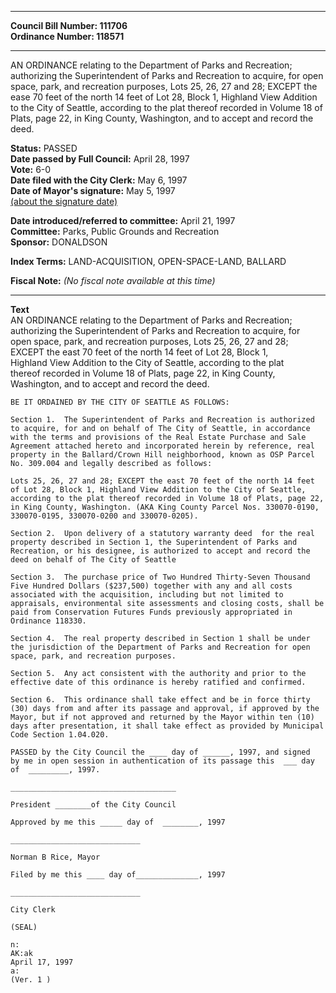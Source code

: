 * * * * *  
  
**Council Bill Number: [](#h0)[](#h2)111706**   
**Ordinance Number: 118571**  
  
* * * * *  
  
AN ORDINANCE relating to the Department of Parks and Recreation; authorizing the Superintendent of Parks and Recreation to acquire, for open space, park, and recreation purposes, Lots 25, 26, 27 and 28; EXCEPT the ease 70 feet of the north 14 feet of Lot 28, Block 1, Highland View Addition to the City of Seattle, according to the plat thereof recorded in Volume 18 of Plats, page 22, in King County, Washington, and to accept and record the deed.  
  
**Status:** PASSED   
**Date passed by Full Council:** April 28, 1997   
**Vote:** 6-0   
**Date filed with the City Clerk:** May 6, 1997   
**Date of Mayor's signature:** May 5, 1997   
[(about the signature date)](/~public/approvaldate.htm)   
  
  
**Date introduced/referred to committee:** April 21, 1997   
**Committee:** Parks, Public Grounds and Recreation   
**Sponsor:** DONALDSON   
  
**Index Terms:** LAND-ACQUISITION, OPEN-SPACE-LAND, BALLARD  
  
**Fiscal Note:** *(No fiscal note available at this time)*  
  
* * * * *  
  
**Text**  
    AN ORDINANCE relating to the Department of Parks and Recreation;  
    authorizing the Superintendent of Parks and Recreation to acquire, for  
    open space, park, and recreation purposes, Lots 25, 26, 27 and 28;  
    EXCEPT the east 70 feet of the north 14 feet of Lot 28, Block 1,  
    Highland View Addition to the City of Seattle, according to the plat  
    thereof recorded in Volume 18 of Plats, page 22, in King County,  
    Washington, and to accept and record the deed.  
  
    BE IT ORDAINED BY THE CITY OF SEATTLE AS FOLLOWS:  
  
    Section 1.  The Superintendent of Parks and Recreation is authorized  
    to acquire, for and on behalf of The City of Seattle, in accordance  
    with the terms and provisions of the Real Estate Purchase and Sale  
    Agreement attached hereto and incorporated herein by reference, real  
    property in the Ballard/Crown Hill neighborhood, known as OSP Parcel  
    No. 309.004 and legally described as follows:  
  
    Lots 25, 26, 27 and 28; EXCEPT the east 70 feet of the north 14 feet  
    of Lot 28, Block 1, Highland View Addition to the City of Seattle,  
    according to the plat thereof recorded in Volume 18 of Plats, page 22,  
    in King County, Washington. (AKA King County Parcel Nos. 330070-0190,  
    330070-0195, 330070-0200 and 330070-0205).  
  
    Section 2.  Upon delivery of a statutory warranty deed  for the real  
    property described in Section 1, the Superintendent of Parks and  
    Recreation, or his designee, is authorized to accept and record the  
    deed on behalf of The City of Seattle  
  
    Section 3.  The purchase price of Two Hundred Thirty-Seven Thousand  
    Five Hundred Dollars ($237,500) together with any and all costs  
    associated with the acquisition, including but not limited to  
    appraisals, environmental site assessments and closing costs, shall be  
    paid from Conservation Futures Funds previously appropriated in  
    Ordinance 118330.  
  
    Section 4.  The real property described in Section 1 shall be under  
    the jurisdiction of the Department of Parks and Recreation for open  
    space, park, and recreation purposes.  
  
    Section 5.  Any act consistent with the authority and prior to the  
    effective date of this ordinance is hereby ratified and confirmed.  
  
    Section 6.  This ordinance shall take effect and be in force thirty  
    (30) days from and after its passage and approval, if approved by the  
    Mayor, but if not approved and returned by the Mayor within ten (10)  
    days after presentation, it shall take effect as provided by Municipal  
    Code Section 1.04.020.  
  
    PASSED by the City Council the ____ day of ______, 1997, and signed  
    by me in open session in authentication of its passage this  ___ day  
    of  _________, 1997.  
  
    _____________________________________  
  
    President ________of the City Council  
  
    Approved by me this _____ day of  ________, 1997  
  
    _____________________________  
  
    Norman B Rice, Mayor  
  
    Filed by me this ____ day of______________, 1997  
  
    _____________________________  
  
    City Clerk  
  
    (SEAL)  
  
    n:  
    AK:ak  
    April 17, 1997  
    a:  
    (Ver. 1 )  

